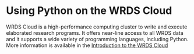 # Using Python on the WRDS Cloud

WRDS Cloud is a high-performance computing cluster to write and execute elaborated research programs. It offers near-line access to all WRDS data and it supports a wide variety of programming languages, including Python. More information is available in the [Introduction to the WRDS Cloud](https://wrds-www.wharton.upenn.edu/pages/support/the-wrds-cloud/introduction-wrds-cloud/)

